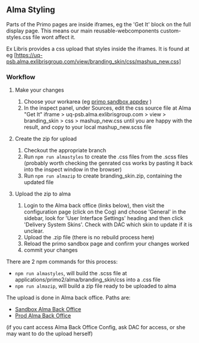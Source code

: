 ## Alma Styling

Parts of the Primo pages are inside iframes, eg the 'Get It' block on the full display page. This means our main reusable-webcomponents custom-styles.css file wont affect it.

Ex Libris provides a css upload that styles inside the iframes. It is found at eg [https://uq-psb.alma.exlibrisgroup.com/view/branding_skin/css/mashup_new.css]

### Workflow

1. Make your changes
    1. Choose your workarea (eg [primo sandbox appdev](https://uq-edu-primo-sb.hosted.exlibrisgroup.com/primo-explore/search?vid=61UQ_APPDEV&sortby=rank) )
    1. In the inspect panel, under Sources, edit the css source file at Alma "Get It" iframe > uq-psb.alma.exlibrisgroup.com > view > branding_skin > css > mashup_new.css until you are happy with the result, and copy to your local mashup_new.scss file

1. Create the zip for upload

    1. Checkout the appropriate branch
    1. Run `npm run almastyles` to create the .css files from the .scss files (probably worth checking the genrated css works by pasting it back into the inspect window in the browser)
    1. Run `npm run almazip` to create branding_skin.zip, containing the updated file

1. Upload the zip to alma

    1. Login to the Alma back office (links below), then visit the configuration page (click on the Cog) and choose 'General' in the sidebar, look for 'User Interface Settings' heading and then click 'Delivery System Skins'. Check with DAC which skin to update if it is unclear.
    1. Upload the .zip file (there is no rebuild process here)
    1. Reload the primo sandbox page and confirm your changes worked
    1. commit your changes

There are 2 npm commands for this process:

* `npm run almastyles`, will build the .scss file at applications/primo2/alma/branding_skin/css into a .css file
* `npm run almazip`, will build a zip file ready to be uploaded to alma

The upload is done in Alma back office. Paths are:

* [Sandbox Alma Back Office](https://uq-psb.alma.exlibrisgroup.com/mng/action/home.do)
* [Prod Alma Back Office](https://uq.alma.exlibrisgroup.com/SAML)

(if you cant access Alma Back Office Config, ask DAC for access, or she may want to do the upload herself)

